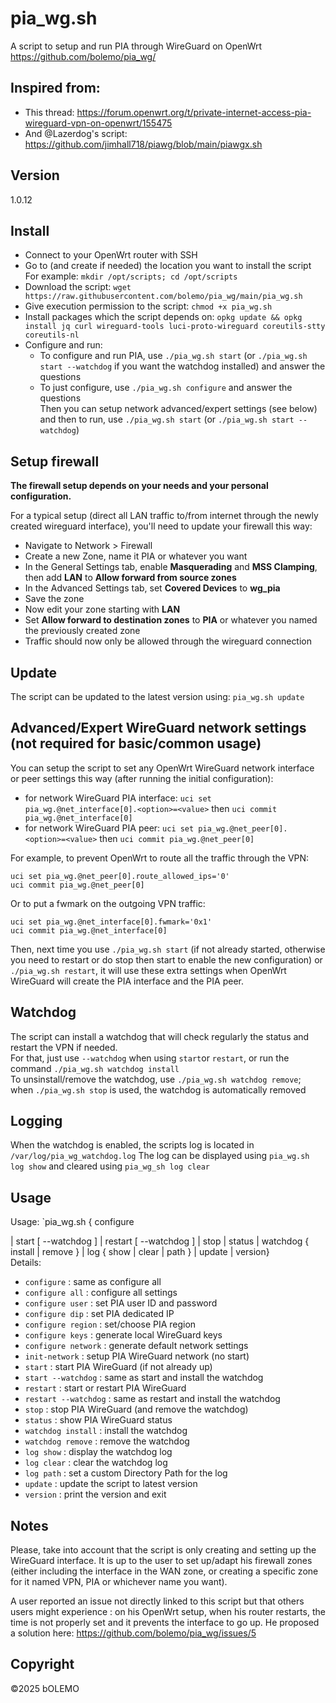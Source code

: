 # pia_wg.sh
A script to setup and run PIA through WireGuard on OpenWrt
<br />https://github.com/bolemo/pia_wg/

## Inspired from:
  - This thread: https://forum.openwrt.org/t/private-internet-access-pia-wireguard-vpn-on-openwrt/155475
  - And @Lazerdog's script: https://github.com/jimhall718/piawg/blob/main/piawgx.sh

## Version
1.0.12

## Install
  - Connect to your OpenWrt router with SSH
  - Go to (and create if needed) the location you want to install the script
<br /> For example: `mkdir /opt/scripts; cd /opt/scripts`
  - Download the script: `wget https://raw.githubusercontent.com/bolemo/pia_wg/main/pia_wg.sh`
  - Give execution permission to the script: `chmod +x pia_wg.sh`
  - Install packages which the script depends on: `opkg update && opkg install jq curl wireguard-tools luci-proto-wireguard coreutils-stty coreutils-nl`
  - Configure and run:
    - To configure and run PIA, use `./pia_wg.sh start` (or `./pia_wg.sh start --watchdog` if you want the watchdog installed) and answer the questions
    - To just configure, use `./pia_wg.sh configure` and answer the questions
<br /> Then you can setup network advanced/expert settings (see below) and then to run, use `./pia_wg.sh start` (or `./pia_wg.sh start --watchdog`)

## Setup firewall

__The firewall setup depends on your needs and your personal configuration.__

For a typical setup (direct all LAN traffic to/from internet through the newly created wireguard interface), you'll need to update your firewall this way:

- Navigate to Network > Firewall
- Create a new Zone, name it PIA or whatever you want
- In the General Settings tab, enable **Masquerading** and **MSS Clamping**, then add **LAN** to **Allow forward from source zones**
- In the Advanced Settings tab, set **Covered Devices** to **wg_pia**
- Save the zone
- Now edit your zone starting with **LAN**
- Set **Allow forward to destination zones** to **PIA** or whatever you named the previously created zone
- Traffic should now only be allowed through the wireguard connection

## Update
The script can be updated to the latest version using: `pia_wg.sh update`

## Advanced/Expert WireGuard network settings (not required for basic/common usage)
You can setup the script to set any OpenWrt WireGuard network interface or peer settings this way (after running the initial configuration):
  - for network WireGuard PIA interface: `uci set pia_wg.@net_interface[0].<option>=<value>` then `uci commit pia_wg.@net_interface[0]`
  - for network WireGuard PIA peer: `uci set pia_wg.@net_peer[0].<option>=<value>` then `uci commit pia_wg.@net_peer[0]`

For example, to prevent OpenWrt to route all the traffic through the VPN:
```
uci set pia_wg.@net_peer[0].route_allowed_ips='0'
uci commit pia_wg.@net_peer[0]
```

Or to put a fwmark on the outgoing VPN traffic:
```
uci set pia_wg.@net_interface[0].fwmark='0x1'
uci commit pia_wg.@net_interface[0]
```

Then, next time you use `./pia_wg.sh start` (if not already started, otherwise you need to restart or do stop then start to enable the new configuration) or `./pia_wg.sh restart`, it will use these extra settings when OpenWrt WireGuard will create the PIA interface and the PIA peer.

## Watchdog
The script can install a watchdog that will check regularly the status and restart the VPN if needed.
<br/> For that, just use `--watchdog` when using `start`or `restart`, or run the command `./pia_wg.sh watchdog install`
<br/> To unsinstall/remove the watchdog, use `./pia_wg.sh watchdog remove`; when `./pia_wg.sh stop` is used, the watchdog is automatically removed

## Logging
When the watchdog is enabled, the scripts log is located in `/var/log/pia_wg_watchdog.log`
The log can be displayed using `pia_wg.sh log show` and cleared using `pia_wg_sh log clear`

## Usage
Usage: `pia_wg.sh { configure <section> | start [ --watchdog ] | restart [ --watchdog ] | stop | status | watchdog { install | remove } | log { show | clear | path } | update | version}
<br/>  Details:
  - `configure`          : same as configure all
  - `configure all`      : configure all settings
  - `configure user`     : set PIA user ID and password
  - `configure dip`      : set PIA dedicated IP
  - `configure region`   : set/choose PIA region
  - `configure keys`     : generate local WireGuard keys
  - `configure network`  : generate default network settings
  - `init-network`       : setup PIA WireGuard network (no start)
  - `start`              : start PIA WireGuard (if not already up)
  - `start --watchdog`   : same as start and install the watchdog
  - `restart`            : start or restart PIA WireGuard
  - `restart --watchdog` : same as restart and install the watchdog
  - `stop`               : stop PIA WireGuard (and remove the watchdog)
  - `status`             : show PIA WireGuard status
  - `watchdog install`   : install the watchdog
  - `watchdog remove`    : remove the watchdog
  - `log show`           : display the watchdog log
  - `log clear`          : clear the watchdog log
  - `log path`           : set a custom Directory Path for the log
  - `update`             : update the script to latest version
  - `version`            : print the version and exit

## Notes
Please, take into account that the script is only creating and setting up the WireGuard interface. It is up to the user to set up/adapt his firewall zones (either including the interface in the WAN zone, or creating a specific zone for it named VPN, PIA or whichever name you want).

A user reported an issue not directly linked to this script but that others users might experience : on his OpenWrt setup, when his router restarts, the time is not properly set and it prevents the interface to go up.
He proposed a solution here: https://github.com/bolemo/pia_wg/issues/5

## Copyright
©2025 bOLEMO
